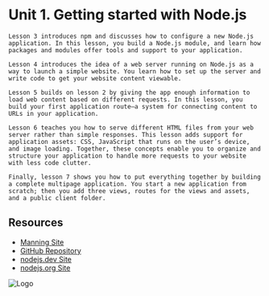 # Unit 1. Getting started with Node.js

    Lesson 3 introduces npm and discusses how to configure a new Node.js application. In this lesson, you build a Node.js module, and learn how packages and modules offer tools and support to your application.

    Lesson 4 introduces the idea of a web server running on Node.js as a way to launch a simple website. You learn how to set up the server and write code to get your website content viewable.

    Lesson 5 builds on lesson 2 by giving the app enough information to load web content based on different requests. In this lesson, you build your first application route—a system for connecting content to URLs in your application.

    Lesson 6 teaches you how to serve different HTML files from your web server rather than simple responses. This lesson adds support for application assets: CSS, JavaScript that runs on the user’s device, and image loading. Together, these concepts enable you to organize and structure your application to handle more requests to your website with less code clutter.

    Finally, lesson 7 shows you how to put everything together by building a complete multipage application. You start a new application from scratch; then you add three views, routes for the views and assets, and a public client folder.

## Resources

- [Manning Site](https://www.manning.com/books/get-programming-with-node-js#:~:text=about%20the%20book,chat%20to%20a%20web%20app.)
- [GitHub Repository](https://github.com/JonathanWexler/get-programming-with-nodejs)
- [nodejs.dev Site](https://nodejs.dev/en/)
- [nodejs.org Site](https://nodejs.org/en)

![Logo](https://images.manning.com/360/480/resize/book/2/7dbf42d-9edc-4613-bc57-111b429cc312/Wexler-NodeJS_hires.png)
